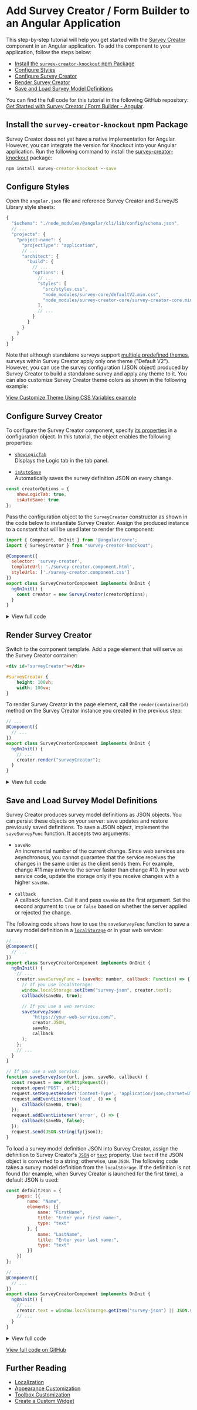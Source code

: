 # Add Survey Creator / Form Builder to an Angular Application

This step-by-step tutorial will help you get started with the [Survey Creator](https://surveyjs.io/create-survey) component in an Angular application. To add the component to your application, follow the steps below:

- [Install the `survey-creator-knockout` npm Package](#install-the-survey-creator-knockout-npm-package)
- [Configure Styles](#configure-styles)
- [Configure Survey Creator](#configure-survey-creator)
- [Render Survey Creator](#render-survey-creator)
- [Save and Load Survey Model Definitions](#save-and-load-survey-model-definitions)

You can find the full code for this tutorial in the following GitHub repository: <a href="https://github.com/surveyjs/code-examples/tree/main/get-started-creator-angular" target="_blank">Get Started with Survey Creator / Form Builder - Angular</a>.

## Install the `survey-creator-knockout` npm Package

Survey Creator does not yet have a native implementation for Angular. However, you can integrate the version for Knockout into your Angular application. Run the following command to install the <a href="https://www.npmjs.com/package/survey-creator-knockout" target="_blank">survey-creator-knockout</a> package:

```cmd
npm install survey-creator-knockout --save
```

## Configure Styles

Open the `angular.json` file and reference Survey Creator and SurveyJS Library style sheets:

```js
{
  "$schema": "./node_modules/@angular/cli/lib/config/schema.json",
  // ...
  "projects": {
    "project-name": {
      "projectType": "application",
      // ...
      "architect": {
        "build": {
          // ...
          "options": {
            // ...
            "styles": [
              "src/styles.css",
              "node_modules/survey-core/defaultV2.min.css",
              "node_modules/survey-creator-core/survey-creator-core.min.css"
            ],
            // ...
          }
        }
      }
    }
  }
}
```

Note that although standalone surveys support [multiple predefined themes](https://surveyjs.io/Documentation/Library?id=get-started-angular#configure-styles), surveys within Survey Creator apply only one theme ("Default V2"). However, you can use the survey configuration (JSON object) produced by Survey Creator to build a standalone survey and apply any theme to it. You can also customize Survey Creator theme colors as shown in the following example:

[View Customize Theme Using CSS Variables example](https://surveyjs.io/Examples/Survey-Creator?id=editor-custom-theme-css-vars)
## Configure Survey Creator

To configure the Survey Creator component, specify [its properties](https://surveyjs.io/Documentation/Survey-Creator?id=surveycreator) in a configuration object. In this tutorial, the object enables the following properties:

- [`showLogicTab`](https://surveyjs.io/Documentation/Survey-Creator?id=surveycreator#showLogicTab)        
Displays the Logic tab in the tab panel.

- [`isAutoSave`](https://surveyjs.io/Documentation/Survey-Creator?id=surveycreator#isAutoSave)        
Automatically saves the survey definition JSON on every change.

```js
const creatorOptions = {
    showLogicTab: true,
    isAutoSave: true
};
```

Pass the configuration object to the `SurveyCreator` constructor as shown in the code below to instantiate Survey Creator. Assign the produced instance to a constant that will be used later to render the component:

```js
import { Component, OnInit } from '@angular/core';
import { SurveyCreator } from "survey-creator-knockout";

@Component({
  selector: 'survey-creator',
  templateUrl: './survey-creator.component.html',
  styleUrls: ['./survey-creator.component.css']
})
export class SurveyCreatorComponent implements OnInit {
  ngOnInit() {
    const creator = new SurveyCreator(creatorOptions);
  }
}
```

<details>
  <summary>View full code</summary>

```js
import { Component, OnInit } from "@angular/core";
import { SurveyCreator } from "survey-creator-knockout";

const creatorOptions = {
  showLogicTab: true,
  isAutoSave: true
};

@Component({
  selector: 'survey-creator',
  templateUrl: './survey-creator.component.html',
  styleUrls: ['./survey-creator.component.css']
})
export class SurveyCreatorComponent implements OnInit {
  ngOnInit() {
    const creator = new SurveyCreator(creatorOptions);
  }
}
```
</details>

## Render Survey Creator

Switch to the component template. Add a page element that will serve as the Survey Creator container:

```html
<div id="surveyCreator"></div>
```

```css
#surveyCreator {
    height: 100vh;
    width: 100vw;
}
```

To render Survey Creator in the page element, call the `render(containerId)` method on the Survey Creator instance you created in the previous step:

```js
// ...
@Component({
  // ...
})
export class SurveyCreatorComponent implements OnInit {
  ngOnInit() {
    // ...
    creator.render("surveyCreator");
  }
}
```

<details>
  <summary>View full code</summary>

```html
<div id="surveyCreator"></div>
```

```js
import { Component, OnInit } from "@angular/core";
import { SurveyCreator } from "survey-creator-knockout";

const creatorOptions = {
  showLogicTab: true,
  isAutoSave: true
};

@Component({
  selector: 'survey-creator',
  templateUrl: './survey-creator.component.html',
  styleUrls: ['./survey-creator.component.css']
})
export class SurveyCreatorComponent implements OnInit {
  ngOnInit() {
    const creator = new SurveyCreator(creatorOptions);
    creator.render("surveyCreator");
  }
}
```

```css
#surveyCreator {
    height: 100vh;
    width: 100vw;
}
```
</details>

## Save and Load Survey Model Definitions

Survey Creator produces survey model definitions as JSON objects. You can persist these objects on your server: save updates and restore previously saved definitions. To save a JSON object, implement the `saveSurveyFunc` function. It accepts two arguments:

- `saveNo`      
An incremental number of the current change. Since web services are asynchronous, you cannot guarantee that the service receives the changes in the same order as the client sends them. For example, change #11 may arrive to the server faster than change #10. In your web service code, update the storage only if you receive changes with a higher `saveNo`.

- `callback`        
A callback function. Call it and pass `saveNo` as the first argument. Set the second argument to `true` or `false` based on whether the server applied or rejected the change.

The following code shows how to use the `saveSurveyFunc` function to save a survey model definition in a <a href="https://developer.mozilla.org/en-US/docs/Web/API/Window/localStorage" target="_blank">`localStorage`</a> or in your web service:


```js
// ...
@Component({
  // ...
})
export class SurveyCreatorComponent implements OnInit {
  ngOnInit() {
    // ...
    creator.saveSurveyFunc = (saveNo: number, callback: Function) => { 
      // If you use localStorage:
      window.localStorage.setItem("survey-json", creator.text);
      callback(saveNo, true);

      // If you use a web service:
      saveSurveyJson(
          "https://your-web-service.com/",
          creator.JSON,
          saveNo,
          callback
      );
    };
    // ...
  }
}

// If you use a web service:
function saveSurveyJson(url, json, saveNo, callback) {
  const request = new XMLHttpRequest();
  request.open('POST', url);
  request.setRequestHeader('Content-Type', 'application/json;charset=UTF-8');
  request.addEventListener('load', () => {
      callback(saveNo, true);
  });
  request.addEventListener('error', () => {
      callback(saveNo, false);
  });
  request.send(JSON.stringify(json));
}
```

To load a survey model definition JSON into Survey Creator, assign the definition to Survey Creator's [`JSON`](https://surveyjs.io/Documentation/Survey-Creator?id=surveycreator#JSON) or [`text`](https://surveyjs.io/Documentation/Survey-Creator?id=surveycreator#text) property. Use `text` if the JSON object is converted to a string; otherwise, use `JSON`. The following code takes a survey model definition from the `localStorage`. If the definition is not found (for example, when Survey Creator is launched for the first time), a default JSON is used:


```js
const defaultJson = {
    pages: [{
        name: "Name",
        elements: [{
            name: "FirstName",
            title: "Enter your first name:",
            type: "text"
        }, {
            name: "LastName",
            title: "Enter your last name:",
            type: "text"
        }]
    }]
};

// ...
@Component({
  // ...
})
export class SurveyCreatorComponent implements OnInit {
  ngOnInit() {
    // ...
    creator.text = window.localStorage.getItem("survey-json") || JSON.stringify(defaultJson);
    // ...
  }
}
```

<details>
  <summary>View full code</summary>

```html
<div id="surveyCreator"></div>
```

```js
import { Component, OnInit } from "@angular/core";
import { SurveyCreator } from "survey-creator-knockout";

const creatorOptions = {
  showLogicTab: true,
  isAutoSave: true
};

const defaultJson = {
  pages: [{
    name: "Name",
    elements: [{
      name: "FirstName",
      title: "Enter your first name:",
      type: "text"
    }, {
      name: "LastName",
      title: "Enter your last name:",
      type: "text"
    }]
  }]
};

@Component({
  selector: 'survey-creator',
  templateUrl: './survey-creator.component.html',
  styleUrls: ['./survey-creator.component.css']
})
export class SurveyCreatorComponent implements OnInit {
  ngOnInit() {
    const creator = new SurveyCreator(creatorOptions);
    creator.text = window.localStorage.getItem("survey-json") || JSON.stringify(defaultJson);

    creator.saveSurveyFunc = (saveNo: number, callback: Function) => { 
      window.localStorage.setItem("survey-json", creator.text);
      callback(saveNo, true);
      // saveSurveyJson(
      //     "https://your-web-service.com/",
      //     creator.JSON,
      //     saveNo,
      //     callback
      // );
    };
    creator.render("surveyCreator");
  }
}

// function saveSurveyJson(url: string | URL, json: object, saveNo: number, callback: Function) {
//   const request = new XMLHttpRequest();
//   request.open('POST', url);
//   request.setRequestHeader('Content-Type', 'application/json;charset=UTF-8');
//   request.addEventListener('load', () => {
//       callback(saveNo, true);
//   });
//   request.addEventListener('error', () => {
//       callback(saveNo, false);
//   });
//   request.send(JSON.stringify(json));
// }
```

```css
#surveyCreator {
    height: 100vh;
    width: 100vw;
}
```
</details>

<a href="https://github.com/surveyjs/code-examples/tree/main/get-started-creator-angular" target="_blank">View full code on GitHub</a>

## Further Reading

- [Localization](https://surveyjs.io/Documentation/Survey-Creator?id=Survey-Creator-Overview#localization)
- [Appearance Customization](https://surveyjs.io/Documentation/Survey-Creator?id=Survey-Creator-Overview#appearance)
- [Toolbox Customization](https://surveyjs.io/Documentation/Survey-Creator?id=Survey-Creator-Overview#toolbox)
- [Create a Custom Widget](https://surveyjs.io/Documentation/Survey-Creator?id=Create-Custom-Widget)